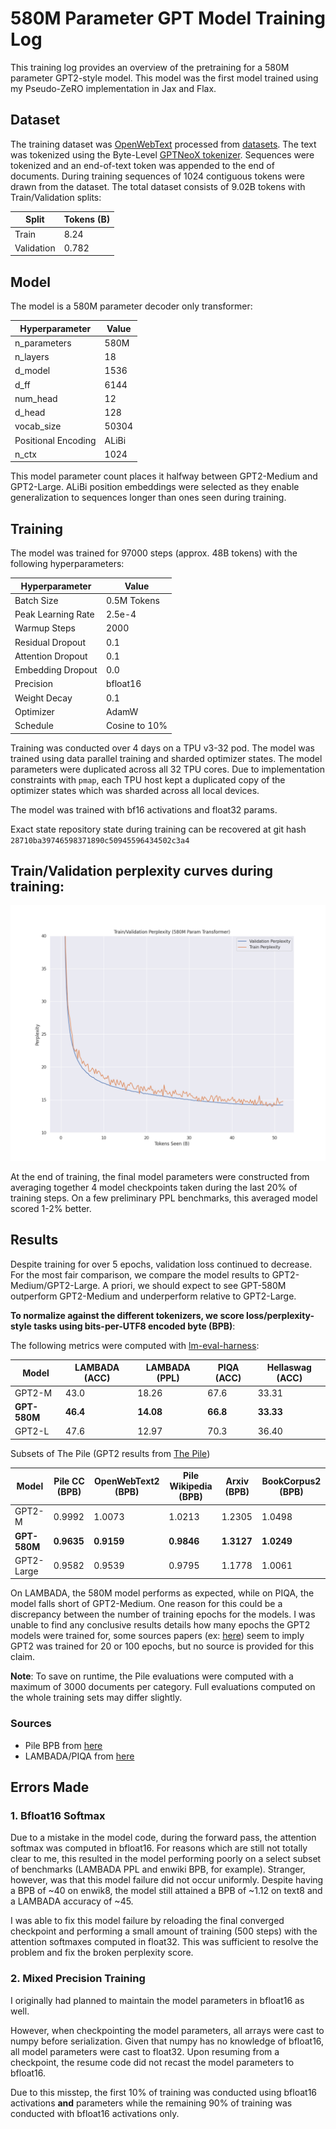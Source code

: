# 580M Parameter GPT Model Training Log

This training log provides an overview of the pretraining for a 580M parameter GPT2-style model. This model was the first model trained using my Pseudo-ZeRO implementation in Jax and Flax.

## Dataset 

The training dataset was [OpenWebText](https://huggingface.co/datasets/openwebtext) processed from [datasets](https://huggingface.co/docs/datasets/index). The text was tokenized using the Byte-Level [GPTNeoX tokenizer](https://huggingface.co/docs/transformers/model_doc/gpt_neox#transformers.GPTNeoXTokenizerFast). Sequences were tokenized and an end-of-text token was appended to the end of documents. During training sequences of 1024 contiguous tokens were drawn from the dataset. The total dataset consists of 9.02B tokens with Train/Validation splits: 

| Split      | Tokens (B) |
|------------|------------|
| Train      | 8.24       |
| Validation | 0.782      |


## Model 

The model is a 580M parameter decoder only transformer:

| Hyperparameter      | Value |
|---------------------|-------|
| n_parameters        | 580M  |
| n_layers            | 18    |
| d_model             | 1536  |
| d_ff                | 6144  |
| num_head            | 12    |
| d_head              | 128   |
| vocab_size          | 50304 |
| Positional Encoding | ALiBi |
| n_ctx               | 1024  |

This model parameter count places it halfway between GPT2-Medium and GPT2-Large. ALiBi position embeddings were selected as they enable generalization to sequences longer than ones seen during training. 

## Training 

The model was trained for 97000 steps (approx. 48B tokens) with the following hyperparameters:

| Hyperparameter       | Value        |
|----------------------|--------------|
| Batch Size           | 0.5M Tokens  |
| Peak Learning Rate   | 2.5e-4       |
| Warmup Steps         | 2000         |
| Residual Dropout     | 0.1          |
| Attention Dropout    | 0.1          |
| Embedding Dropout    | 0.0          |
| Precision            | bfloat16     |
| Weight Decay         | 0.1          |
| Optimizer            | AdamW        |
| Schedule             | Cosine to 10%|

Training was conducted over 4 days on a TPU v3-32 pod. The model was trained using data parallel training and sharded optimizer states. The model parameters were duplicated across all 32 TPU cores. Due to implementation constraints with ```pmap```, each TPU host kept a duplicated copy of the optimizer states which was sharded across all local devices. 

The model was trained with bf16 activations and float32 params. 


Exact state repository state during training can be recovered at git hash ```28710ba39746598371890c50945596434502c3a4``` 

## Train/Validation perplexity curves during training:
![](/logs/imgs/traincurves.png)

At the end of training, the final model parameters were constructed from averaging together 4 model checkpoints taken during the last 20% of training steps. On a few preliminary PPL benchmarks, this averaged model scored 1-2% better. 

## Results
Despite training for over 5 epochs, validation loss continued to decrease. For the most fair comparison, we compare the model results to GPT2-Medium/GPT2-Large. A priori, we should expect to see GPT-580M outperform GPT2-Medium and underperform relative to GPT2-Large.

**To normalize against the different tokenizers, we score loss/perplexity-style tasks using bits-per-UTF8 encoded byte (BPB)**:


The following metrics were computed with [lm-eval-harness](https://github.com/EleutherAI/lm-evaluation-harness):

| Model       | LAMBADA (ACC) | LAMBADA (PPL) | PIQA (ACC) | Hellaswag (ACC)
|-------------|---------------|---------------|------------|------------|
| GPT2-M | 43.0          | 18.26         | 67.6       | 33.31 |
| **GPT-580M**  | **46.4**        | **14.08**       | **66.8**     | **33.33** |
| GPT2-L | 47.6          | 12.97         | 70.3       | 36.40 |

Subsets of The Pile (GPT2 results from [The Pile](https://arxiv.org/abs/2101.00027))

| Model       | Pile CC (BPB) | OpenWebText2 (BPB) | Pile Wikipedia (BPB) | Arxiv (BPB) | BookCorpus2 (BPB) |
|-------------|---------------|--------------------|----------------------|-------------|-------------------|
| GPT2-M |     0.9992          |    1.0073                |    1.0213                   |   1.2305          |  1.0498                 |
| **GPT-580M**    | **0.9635**        | **0.9159**             | **0.9846**               | **1.3127**      | **1.0249**           |
| GPT2-Large | 0.9582  | 0.9539            | 0.9795         | 1.1778     | 1.0061 |


On LAMBADA, the 580M model performs as expected, while on PIQA, the model falls short of GPT2-Medium. One reason for this could be a discrepancy between the number of training epochs for the models. I was unable to find any conclusive results details how many epochs the GPT2 models were trained for, some sources papers (ex: [here](https://arxiv.org/abs/1906.06669)) seem to imply GPT2 was trained for 20 or 100 epochs, but no source is provided for this claim. 

**Note**: To save on runtime, the Pile evaluations were computed with a maximum of 3000 documents per category. Full evaluations computed on the whole training sets may differ slightly. 

### Sources
- Pile BPB from [here](https://arxiv.org/abs/2101.00027)
- LAMBADA/PIQA from [here](https://github.com/EleutherAI/gpt-neo)

## Errors Made

### 1. Bfloat16 Softmax 

Due to a mistake in the model code, during the forward pass, the attention softmax was computed in bfloat16. For reasons which are still not totally clear to me, this resulted in the model performing poorly on a select subset of benchmarks (LAMBADA PPL and enwiki BPB, for example). Stranger, however, was that this model failure did not occur uniformly. Despite having a BPB of ~40 on enwik8, the model still attained a BPB of ~1.12 on text8 and a LAMBADA accuracy of ~45. 

I was able to fix this model failure by reloading the final converged checkpoint and performing a small amount of training (500 steps) with the attention softmaxes computed in float32. This was sufficient to resolve the problem and fix the broken perplexity score. 

### 2. Mixed Precision Training 

I originally had planned to maintain the model parameters in bfloat16 as well. 

However, when checkpointing the model parameters, all arrays were cast to numpy before serialization. Given that numpy has no knowledge of bfloat16, all model parameters were cast to float32. Upon resuming from a checkpoint, the resume code did not recast the model parameters to bfloat16.

Due to this misstep, the first 10% of training was conducted using bfloat16 activations **and** parameters while the remaining 90% of training was conducted with bfloat16 activations only. 
